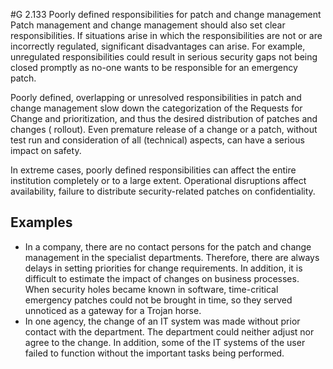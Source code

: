 #G 2.133 Poorly defined responsibilities for patch and change management
Patch management and change management should also set clear responsibilities. If situations arise in which the responsibilities are not or are incorrectly regulated, significant disadvantages can arise. For example, unregulated responsibilities could result in serious security gaps not being closed promptly as no-one wants to be responsible for an emergency patch.

Poorly defined, overlapping or unresolved responsibilities in patch and change management slow down the categorization of the Requests for Change and prioritization, and thus the desired distribution of patches and changes ( rollout). Even premature release of a change or a patch, without test run and consideration of all (technical) aspects, can have a serious impact on safety.

In extreme cases, poorly defined responsibilities can affect the entire institution completely or to a large extent. Operational disruptions affect availability, failure to distribute security-related patches on confidentiality.



## Examples 
* In a company, there are no contact persons for the patch and change management in the specialist departments. Therefore, there are always delays in setting priorities for change requirements. In addition, it is difficult to estimate the impact of changes on business processes. When security holes became known in software, time-critical emergency patches could not be brought in time, so they served unnoticed as a gateway for a Trojan horse.
* In one agency, the change of an IT system was made without prior contact with the department. The department could neither adjust nor agree to the change. In addition, some of the IT systems of the user failed to function without the important tasks being performed.




